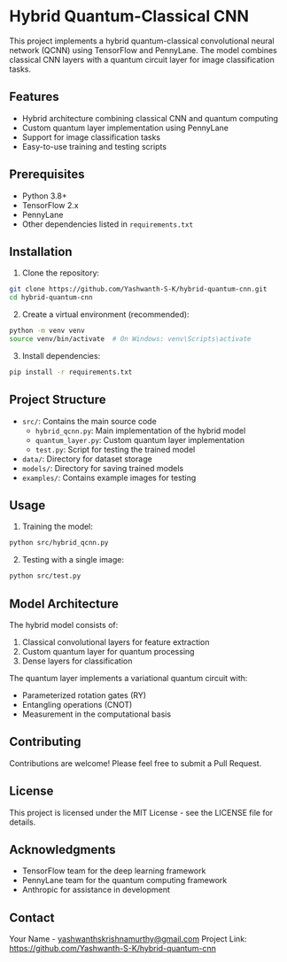 # Hybrid Quantum-Classical CNN

This project implements a hybrid quantum-classical convolutional neural network (QCNN) using TensorFlow and PennyLane. The model combines classical CNN layers with a quantum circuit layer for image classification tasks.

## Features

- Hybrid architecture combining classical CNN and quantum computing
- Custom quantum layer implementation using PennyLane
- Support for image classification tasks
- Easy-to-use training and testing scripts

## Prerequisites

- Python 3.8+
- TensorFlow 2.x
- PennyLane
- Other dependencies listed in `requirements.txt`

## Installation

1. Clone the repository:
```bash
git clone https://github.com/Yashwanth-S-K/hybrid-quantum-cnn.git
cd hybrid-quantum-cnn
```

2. Create a virtual environment (recommended):
```bash
python -m venv venv
source venv/bin/activate  # On Windows: venv\Scripts\activate
```

3. Install dependencies:
```bash
pip install -r requirements.txt
```

## Project Structure

- `src/`: Contains the main source code
  - `hybrid_qcnn.py`: Main implementation of the hybrid model
  - `quantum_layer.py`: Custom quantum layer implementation
  - `test.py`: Script for testing the trained model
- `data/`: Directory for dataset storage
- `models/`: Directory for saving trained models
- `examples/`: Contains example images for testing

## Usage

1. Training the model:
```bash
python src/hybrid_qcnn.py
```

2. Testing with a single image:
```bash
python src/test.py
```

## Model Architecture

The hybrid model consists of:
1. Classical convolutional layers for feature extraction
2. Custom quantum layer for quantum processing
3. Dense layers for classification

The quantum layer implements a variational quantum circuit with:
- Parameterized rotation gates (RY)
- Entangling operations (CNOT)
- Measurement in the computational basis

## Contributing

Contributions are welcome! Please feel free to submit a Pull Request.

## License

This project is licensed under the MIT License - see the LICENSE file for details.

## Acknowledgments

- TensorFlow team for the deep learning framework
- PennyLane team for the quantum computing framework
- Anthropic for assistance in development

## Contact

Your Name - yashwanthskrishnamurthy@gmail.com
Project Link: https://github.com/Yashwanth-S-K/hybrid-quantum-cnn
